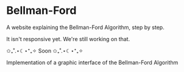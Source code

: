 # Bellman-Ford
A website explaining the Bellman-Ford Algorithm, step by step.

It isn't responsive yet. We're still working on that.

✩₊˚.⋆☾⋆⁺₊✧ Soon ✩₊˚.⋆☾⋆⁺₊✧

Implementation of a graphic interface of the Bellman-Ford Algorithm
